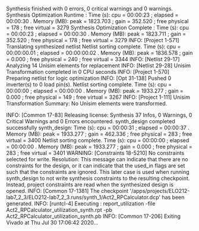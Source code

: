 Synthesis finished with 0 errors, 0 critical warnings and 0 warnings.
Synthesis Optimization Runtime : Time (s): cpu = 00:00:23 ; elapsed = 00:00:30 . Memory (MB): peak = 1823.703 ; gain = 352.520 ; free physical = 178 ; free virtual = 3279
Synthesis Optimization Complete : Time (s): cpu = 00:00:23 ; elapsed = 00:00:30 . Memory (MB): peak = 1823.711 ; gain = 352.520 ; free physical = 178 ; free virtual = 3279
INFO: [Project 1-571] Translating synthesized netlist
Netlist sorting complete. Time (s): cpu = 00:00:00.01 ; elapsed = 00:00:00.02 . Memory (MB): peak = 1836.578 ; gain = 0.000 ; free physical = 240 ; free virtual = 3344
INFO: [Netlist 29-17] Analyzing 14 Unisim elements for replacement
INFO: [Netlist 29-28] Unisim Transformation completed in 0 CPU seconds
INFO: [Project 1-570] Preparing netlist for logic optimization
INFO: [Opt 31-138] Pushed 0 inverter(s) to 0 load pin(s).
Netlist sorting complete. Time (s): cpu = 00:00:00 ; elapsed = 00:00:00 . Memory (MB): peak = 1933.277 ; gain = 0.000 ; free physical = 149 ; free virtual = 3267
INFO: [Project 1-111] Unisim Transformation Summary:
No Unisim elements were transformed.

INFO: [Common 17-83] Releasing license: Synthesis
37 Infos, 0 Warnings, 0 Critical Warnings and 0 Errors encountered.
synth_design completed successfully
synth_design: Time (s): cpu = 00:00:31 ; elapsed = 00:00:37 . Memory (MB): peak = 1933.277 ; gain = 462.336 ; free physical = 283 ; free virtual = 3400
Netlist sorting complete. Time (s): cpu = 00:00:00 ; elapsed = 00:00:00 . Memory (MB): peak = 1933.277 ; gain = 0.000 ; free physical = 283 ; free virtual = 3401
WARNING: [Constraints 18-5210] No constraints selected for write.
Resolution: This message can indicate that there are no constraints for the design, or it can indicate that the used_in flags are set such that the constraints are ignored. This later case is used when running synth_design to not write synthesis constraints to the resulting checkpoint. Instead, project constraints are read when the synthesized design is opened.
INFO: [Common 17-1381] The checkpoint '/apps/projects/ELO212-lab7_2_3/ELO212-lab7_2_3.runs/synth_1/Act2_RPCalculator.dcp' has been generated.
INFO: [runtcl-4] Executing : report_utilization -file Act2_RPCalculator_utilization_synth.rpt -pb Act2_RPCalculator_utilization_synth.pb
INFO: [Common 17-206] Exiting Vivado at Thu Jul 30 17:06:42 2020...

